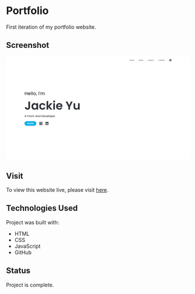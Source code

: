 # Portfolio
First iteration of my portfolio website.

## Screenshot
![preview of landing page](./resources/images/portfolio.jpg)

## Visit
To view this website live, please visit [here](https://yuj94.github.io/portfolio/).

## Technologies Used
Project was built with:
- HTML
- CSS
- JavaScript
- GitHub

## Status
Project is complete.